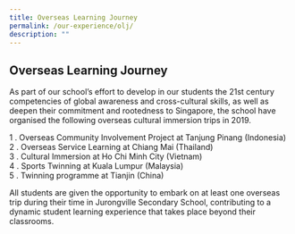 ```yaml
---
title: Overseas Learning Journey
permalink: /our-experience/olj/
description: ""
---
```

## Overseas Learning Journey

As part of our school’s effort to develop in our students the 21st century competencies of global awareness and cross-cultural skills, as well as deepen their commitment and rootedness to Singapore, the school have organised the following overseas cultural immersion trips in 2019.

1 \. Overseas Community Involvement Project at Tanjung Pinang (Indonesia)<br>
2 \. Overseas Service Learning at Chiang Mai (Thailand)<br>
3 \. Cultural Immersion at Ho Chi Minh City (Vietnam)<br>
4 \. Sports Twinning at Kuala Lumpur (Malaysia)<br>
5 \. Twinning programme at Tianjin (China)

All students are given the opportunity to embark on at least one overseas trip during their time in Jurongville Secondary School, contributing to a dynamic student learning experience that takes place beyond their classrooms.

